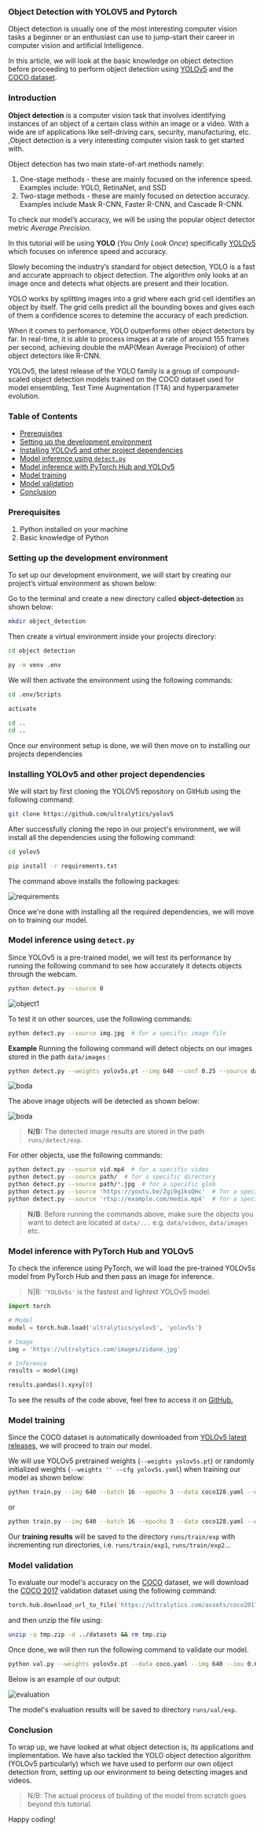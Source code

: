 ﻿
### Object Detection with YOLOV5 and Pytorch

Object detection is usually one of the most interesting computer vision tasks a beginner or an enthusiast can use to jump-start their career in computer vision and artificial Intelligence.

In this article, we will look at the basic knowledge on object detection before proceeding to perform object detection using [YOLOv5](https://github.com/ultralytics/yolov5) and the [COCO dataset](https://cocodataset.org/#home).

### Introduction

**Object detection** is a computer vision task that involves identifying instances of an object of a certain class within an image or a video.
With a wide are of applications like self-driving cars, security, manufacturing, etc. ,Object detection is a very interesting computer vision task to get started with.

Object detection has two main state-of-art methods namely:

1.  One-stage methods - these are mainly focused on the inference speed. Examples include: YOLO, RetinaNet, and SSD
2.  Two-stage methods - these are mainly focused on detection accuracy. Examples include Mask R-CNN, Faster R-CNN, and Cascade R-CNN.

To check our model’s accuracy, we will be using the popular object detector metric _Average Precision_.

In this tutorial will be using  **YOLO** (_You Only Look Once_) specifically [YOLOv5](https://github.com/ultralytics/yolov5) which focuses on inference speed and accuracy.

Slowly becoming the industry’s standard for object detection, YOLO is a fast and accurate approach to object detection. The algorithm only looks at an image once and detects  what objects are present and their location.

YOLO works by splitting images into a grid where each grid cell identifies an object by itself. The grid cells predict all the bounding boxes and gives each of them a confidence scores to detemine the accuracy of each prediction.

When it comes to perfomance, YOLO outperforms other object detectors by far. In real-time, it is able to process images at a rate of around 155 frames per second, achieving double the mAP(Mean Average Precision) of other object detectors like R-CNN.

YOLOv5, the latest release of the YOLO family is a group of compound-scaled object detection models trained on the COCO dataset used for model ensembling, Test Time Augmentation (TTA) and hyperparameter evolution.

### Table of Contents
- [Prerequisites](#prerequisites)
- [Setting up the development environment](#setting-up-the-development-environment)
- [Installing YOLOv5 and other project dependencies](#installing-yolov5-and-other-project-dependencies)
- [Model inference using `detect.py`](#model-inference-using-detect.py)
- [Model inference with PyTorch Hub and YOLOv5](#model-inference-with-pytorch-hub-and-yolov5)
- [Model training](#model-training )
- [Model validation](#model-validation)
- [Conclusion](#conclusion)

### Prerequisites

1.  Python installed on your machine
2.  Basic knowledge of Python

### Setting up the development environment

To set up our development environment, we will start by creating our project’s virtual environment as shown below:

Go to the terminal and create a new directory called **object-detection** as shown below:

```bash
mkdir object_detection
```
Then create a virtual environment inside your projects directory:
```bash
cd object detection

py -m venv .env
```
We will then activate the environment using the following commands:
```bash
cd .env/Scripts

activate

cd ..
cd ..
```
Once our environment setup is done, we will then move on to installing our projects dependencies

### Installing YOLOv5 and other project dependencies

We will start by first cloning the YOLOV5 repository on GitHub using the following command:
```bash
git clone https://github.com/ultralytics/yolov5
```
After successfully cloning the repo in our project's environment, we will install all the dependencies using the following command:
```bash
cd yolov5

pip install -r requirements.txt
```
The command above installs the following packages:

![requirements](/engineering-education/building-an-object-detection-model-with-yolov5-and-pytorch/requirements.png)

Once we're done with installing all the required dependencies, we will move on to training our model.


### Model inference using `detect.py`

Since YOLOv5 is a pre-trained model, we will test its performance by running the following command to see how accurately it detects objects through the webcam.

```bash
python detect.py --source 0
```
![object1](/engineering-education/building-an-object-detection-model-with-yolov5-and-pytorch/object1.png)

To test it on other sources, use the following commands:

```bash
python detect.py --source img.jpg  # for a specific image file
```
**Example**
Running the following command  will detect objects on our images stored in the path `data/images` :
```bash
python detect.py --weights yolov5s.pt --img 640 --conf 0.25 --source data/images
```
![boda](/engineering-education/building-an-object-detection-model-with-yolov5-and-pytorch/boda1.jpg)

The above image objects will be detected as shown below:

![boda](/engineering-education/building-an-object-detection-model-with-yolov5-and-pytorch/boda.jpg)

>**N/B:** The detected image results are stored in the path `runs/detect/exp`.

For other objects, use the following commands:

```bash
python detect.py --source vid.mp4  # for a specific video
python detect.py --source path/  # for a specific directory
python detect.py --source path/*.jpg  # for a specific glob
python detect.py --source 'https://youtu.be/Zgi9g1ksQHc'  # for a specific YouTube video
python detect.py --source 'rtsp://example.com/media.mp4'  # for a specific RTSP, RTMP, or HTTP stream
```

>**N/B**: Before running the commands above, make sure the objects you want to detect are located at `data/...` e.g. `data/videos`, `data/images` etc.

### Model inference with PyTorch Hub and YOLOv5

To check the inference using PyTorch, we will load the pre-trained YOLOv5s model from PyTorch Hub and then pass an image for inference. 

>N|B: `'YOLOv5s'` is the fastest and lightest YOLOv5 model.

```python
import torch

# Model
model = torch.hub.load('ultralytics/yolov5', 'yolov5s')

# Image
img = 'https://ultralytics.com/images/zidane.jpg'

# Inference
results = model(img)

results.pandas().xyxy[0]
```

To see the results of the code above, feel free to access it on [GitHub.](https://github.com/FREDERICO23/object-detection)

### Model training 

Since the COCO dataset is automatically downloaded from [YOLOv5 latest releases](https://github.com/ultralytics/yolov5/releases), we will proceed to train our model.

We will use YOLOv5 pretrained weights (`--weights yolov5s.pt`) or randomly initialized weights (`--weights '' --cfg yolov5s.yaml`)  when training our model as shown below:
```bash
python train.py --img 640 --batch 16 --epochs 3 --data coco128.yaml --weights yolov5s.pt --cache
```
or
```bash
python train.py --img 640 --batch 16 --epochs 3 --data coco128.yaml --weights '' --cfg yolov5s.yaml --cache
```
Our **training results** will be saved to the directory `runs/train/exp` with incrementing run directories, i.e. `runs/train/exp1`, `runs/train/exp2`...

### Model validation

To evaluate our model's accuracy on the [COCO](https://cocodataset.org/#home) dataset, we will download the [COCO 2017](https://github.com/ultralytics/yolov5/blob/74b34872fdf41941cddcf243951cdb090fbac17b/data/coco.yaml#L14) validation dataset using the following command:

```bash
torch.hub.download_url_to_file('https://ultralytics.com/assets/coco2017val.zip', 'tmp.zip')
```
and then unzip the file using:
```bash
unzip -q tmp.zip -d ../datasets && rm tmp.zip
```

Once done, we will then run the following  command to validate our model.

```bash
python val.py --weights yolov5x.pt --data coco.yaml --img 640 --iou 0.65 --half
```
Below is an example of our output:

![evaluation](/engineering-education/building-an-object-detection-model-with-yolov5-and-pytorch/evaluation.jpg)

The model's evaluation results will be saved to directory `runs/val/exp`.



### Conclusion

To wrap up, we have looked at what object detection is, its applications and implementation. We have also tackled the YOLO object detection algorithm (YOLOv5 particularly) which we have used to perform our own object detection from, setting up our environment to being detecting images and videos.

>N/B: The actual process of building of the model from scratch goes beyond this tutorial.

Happy coding!